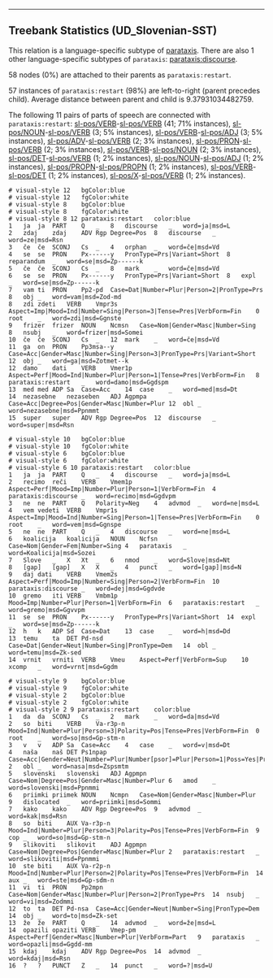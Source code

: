 

--------------------------------------------------------------------------------

## Treebank Statistics (UD_Slovenian-SST)

This relation is a language-specific subtype of [parataxis]().
There are also 1 other language-specific subtypes of `parataxis`: [parataxis:discourse]().

58 nodes (0%) are attached to their parents as `parataxis:restart`.

57 instances of `parataxis:restart` (98%) are left-to-right (parent precedes child).
Average distance between parent and child is 9.37931034482759.

The following 11 pairs of parts of speech are connected with `parataxis:restart`: [sl-pos/VERB]()-[sl-pos/VERB]() (41; 71% instances), [sl-pos/NOUN]()-[sl-pos/VERB]() (3; 5% instances), [sl-pos/VERB]()-[sl-pos/ADJ]() (3; 5% instances), [sl-pos/ADV]()-[sl-pos/VERB]() (2; 3% instances), [sl-pos/PRON]()-[sl-pos/VERB]() (2; 3% instances), [sl-pos/VERB]()-[sl-pos/NOUN]() (2; 3% instances), [sl-pos/DET]()-[sl-pos/VERB]() (1; 2% instances), [sl-pos/NOUN]()-[sl-pos/ADJ]() (1; 2% instances), [sl-pos/PROPN]()-[sl-pos/PROPN]() (1; 2% instances), [sl-pos/VERB]()-[sl-pos/DET]() (1; 2% instances), [sl-pos/X]()-[sl-pos/VERB]() (1; 2% instances).


~~~ conllu
# visual-style 12	bgColor:blue
# visual-style 12	fgColor:white
# visual-style 8	bgColor:blue
# visual-style 8	fgColor:white
# visual-style 8 12 parataxis:restart	color:blue
1	ja	ja	PART	Q	_	8	discourse	_	word=ja|msd=L
2	zdaj	zdaj	ADV	Rgp	Degree=Pos	8	discourse	_	word=ze|msd=Rsn
3	če	če	SCONJ	Cs	_	4	orphan	_	word=če|msd=Vd
4	se	se	PRON	Px------y	PronType=Prs|Variant=Short	8	reparandum	_	word=se|msd=Zp------k
5	če	če	SCONJ	Cs	_	8	mark	_	word=če|msd=Vd
6	se	se	PRON	Px------y	PronType=Prs|Variant=Short	8	expl	_	word=se|msd=Zp------k
7	vam	ti	PRON	Pp2-pd	Case=Dat|Number=Plur|Person=2|PronType=Prs	8	obj	_	word=vam|msd=Zod-md
8	zdi	zdeti	VERB	Vmpr3s	Aspect=Imp|Mood=Ind|Number=Sing|Person=3|Tense=Pres|VerbForm=Fin	0	root	_	word=zdi|msd=Ggnste
9	frizer	frizer	NOUN	Ncmsn	Case=Nom|Gender=Masc|Number=Sing	8	nsubj	_	word=frizer|msd=Somei
10	če	če	SCONJ	Cs	_	12	mark	_	word=če|msd=Vd
11	ga	on	PRON	Pp3msa--y	Case=Acc|Gender=Masc|Number=Sing|Person=3|PronType=Prs|Variant=Short	12	obj	_	word=ga|msd=Zotmet--k
12	damo	dati	VERB	Vmer1p	Aspect=Perf|Mood=Ind|Number=Plur|Person=1|Tense=Pres|VerbForm=Fin	8	parataxis:restart	_	word=damo|msd=Ggdspm
13	med	med	ADP	Sa	Case=Acc	14	case	_	word=med|msd=Dt
14	nezasebne	nezaseben	ADJ	Agpmpa	Case=Acc|Degree=Pos|Gender=Masc|Number=Plur	12	obl	_	word=nezasebne|msd=Ppnmmt
15	super	super	ADV	Rgp	Degree=Pos	12	discourse	_	word=super|msd=Rsn

~~~


~~~ conllu
# visual-style 10	bgColor:blue
# visual-style 10	fgColor:white
# visual-style 6	bgColor:blue
# visual-style 6	fgColor:white
# visual-style 6 10 parataxis:restart	color:blue
1	ja	ja	PART	Q	_	4	discourse	_	word=ja|msd=L
2	recimo	reči	VERB	Vmem1p	Aspect=Perf|Mood=Imp|Number=Plur|Person=1|VerbForm=Fin	4	parataxis:discourse	_	word=recimo|msd=Ggdvpm
3	ne	ne	PART	Q	Polarity=Neg	4	advmod	_	word=ne|msd=L
4	vem	vedeti	VERB	Vmpr1s	Aspect=Imp|Mood=Ind|Number=Sing|Person=1|Tense=Pres|VerbForm=Fin	0	root	_	word=vem|msd=Ggnspe
5	ne	ne	PART	Q	_	4	discourse	_	word=ne|msd=L
6	koalicija	koalicija	NOUN	Ncfsn	Case=Nom|Gender=Fem|Number=Sing	4	parataxis	_	word=Koalicija|msd=Sozei
7	Slove	_	X	Xt	_	6	nmod	_	word=Slove|msd=Nt
8	[gap]	[gap]	X	X	_	4	punct	_	word=[gap]|msd=N
9	daj	dati	VERB	Vmem2s	Aspect=Perf|Mood=Imp|Number=Sing|Person=2|VerbForm=Fin	10	parataxis:discourse	_	word=dej|msd=Ggdvde
10	gremo	iti	VERB	Vmbm1p	Mood=Imp|Number=Plur|Person=1|VerbForm=Fin	6	parataxis:restart	_	word=gremo|msd=Ggvvpm
11	se	se	PRON	Px------y	PronType=Prs|Variant=Short	14	expl	_	word=se|msd=Zp------k
12	h	k	ADP	Sd	Case=Dat	13	case	_	word=h|msd=Dd
13	temu	ta	DET	Pd-nsd	Case=Dat|Gender=Neut|Number=Sing|PronType=Dem	14	obl	_	word=temu|msd=Zk-sed
14	vrnit	vrniti	VERB	Vmeu	Aspect=Perf|VerbForm=Sup	10	xcomp	_	word=vrnt|msd=Ggdm

~~~


~~~ conllu
# visual-style 9	bgColor:blue
# visual-style 9	fgColor:white
# visual-style 2	bgColor:blue
# visual-style 2	fgColor:white
# visual-style 2 9 parataxis:restart	color:blue
1	da	da	SCONJ	Cs	_	2	mark	_	word=da|msd=Vd
2	so	biti	VERB	Va-r3p-n	Mood=Ind|Number=Plur|Person=3|Polarity=Pos|Tense=Pres|VerbForm=Fin	0	root	_	word=so|msd=Gp-stm-n
3	v	v	ADP	Sa	Case=Acc	4	case	_	word=v|msd=Dt
4	naša	naš	DET	Ps1npap	Case=Acc|Gender=Neut|Number=Plur|Number[psor]=Plur|Person=1|Poss=Yes|PronType=Prs	2	obl	_	word=nasa|msd=Zspsmtm
5	slovenski	slovenski	ADJ	Agpmpn	Case=Nom|Degree=Pos|Gender=Masc|Number=Plur	6	amod	_	word=slovenski|msd=Ppnmmi
6	priimki	priimek	NOUN	Ncmpn	Case=Nom|Gender=Masc|Number=Plur	9	dislocated	_	word=priimki|msd=Sommi
7	kako	kako	ADV	Rgp	Degree=Pos	9	advmod	_	word=kak|msd=Rsn
8	so	biti	AUX	Va-r3p-n	Mood=Ind|Number=Plur|Person=3|Polarity=Pos|Tense=Pres|VerbForm=Fin	9	cop	_	word=so|msd=Gp-stm-n
9	slikoviti	slikovit	ADJ	Agpmpn	Case=Nom|Degree=Pos|Gender=Masc|Number=Plur	2	parataxis:restart	_	word=slikoviti|msd=Ppnmmi
10	ste	biti	AUX	Va-r2p-n	Mood=Ind|Number=Plur|Person=2|Polarity=Pos|Tense=Pres|VerbForm=Fin	14	aux	_	word=ste|msd=Gp-sdm-n
11	vi	ti	PRON	Pp2mpn	Case=Nom|Gender=Masc|Number=Plur|Person=2|PronType=Prs	14	nsubj	_	word=vi|msd=Zodmmi
12	to	ta	DET	Pd-nsa	Case=Acc|Gender=Neut|Number=Sing|PronType=Dem	14	obj	_	word=to|msd=Zk-set
13	že	že	PART	Q	_	14	advmod	_	word=že|msd=L
14	opazili	opaziti	VERB	Vmep-pm	Aspect=Perf|Gender=Masc|Number=Plur|VerbForm=Part	9	parataxis	_	word=opazli|msd=Ggdd-mm
15	kdaj	kdaj	ADV	Rgp	Degree=Pos	14	advmod	_	word=kdaj|msd=Rsn
16	?	?	PUNCT	Z	_	14	punct	_	word=?|msd=U

~~~


